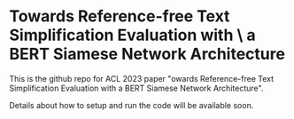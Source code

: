 # Towards Reference-free Text Simplification Evaluation with \\ a BERT Siamese Network Architecture
This is the github repo for ACL 2023 paper "owards Reference-free Text Simplification Evaluation with a BERT Siamese Network Architecture".

Details about how to setup and run the code will be available soon.

